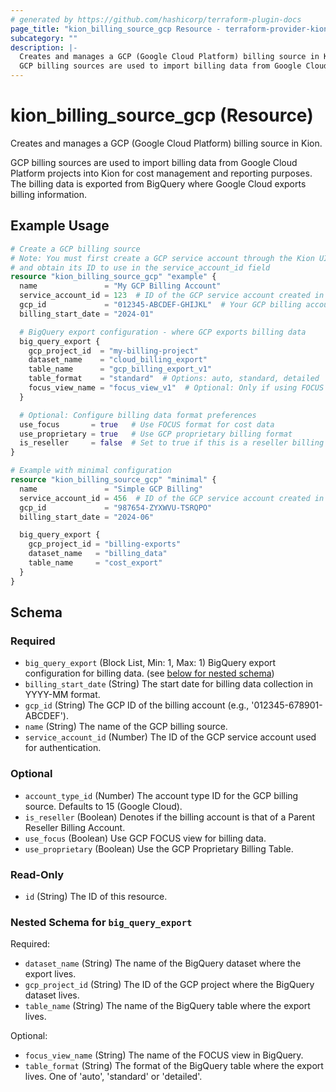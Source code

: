```yaml
---
# generated by https://github.com/hashicorp/terraform-plugin-docs
page_title: "kion_billing_source_gcp Resource - terraform-provider-kion"
subcategory: ""
description: |-
  Creates and manages a GCP (Google Cloud Platform) billing source in Kion.
  GCP billing sources are used to import billing data from Google Cloud Platform projects into Kion for cost management and reporting purposes. The billing data is exported from BigQuery where Google Cloud exports billing information.
---
```


# kion_billing_source_gcp (Resource)

Creates and manages a GCP (Google Cloud Platform) billing source in Kion.

GCP billing sources are used to import billing data from Google Cloud Platform projects into Kion for cost management and reporting purposes. The billing data is exported from BigQuery where Google Cloud exports billing information.

## Example Usage

```terraform
# Create a GCP billing source
# Note: You must first create a GCP service account through the Kion UI or API
# and obtain its ID to use in the service_account_id field
resource "kion_billing_source_gcp" "example" {
  name               = "My GCP Billing Account"
  service_account_id = 123  # ID of the GCP service account created in Kion
  gcp_id             = "012345-ABCDEF-GHIJKL"  # Your GCP billing account ID
  billing_start_date = "2024-01"

  # BigQuery export configuration - where GCP exports billing data
  big_query_export {
    gcp_project_id  = "my-billing-project"
    dataset_name    = "cloud_billing_export"
    table_name      = "gcp_billing_export_v1"
    table_format    = "standard"  # Options: auto, standard, detailed
    focus_view_name = "focus_view_v1"  # Optional: Only if using FOCUS
  }

  # Optional: Configure billing data format preferences
  use_focus       = true   # Use FOCUS format for cost data
  use_proprietary = true   # Use GCP proprietary billing format
  is_reseller     = false  # Set to true if this is a reseller billing account
}

# Example with minimal configuration
resource "kion_billing_source_gcp" "minimal" {
  name               = "Simple GCP Billing"
  service_account_id = 456  # ID of the GCP service account created in Kion
  gcp_id             = "987654-ZYXWVU-TSRQPO"
  billing_start_date = "2024-06"

  big_query_export {
    gcp_project_id = "billing-exports"
    dataset_name   = "billing_data"
    table_name     = "cost_export"
  }
}
```

<!-- schema generated by tfplugindocs -->
## Schema

### Required

- `big_query_export` (Block List, Min: 1, Max: 1) BigQuery export configuration for billing data. (see [below for nested schema](#nestedblock--big_query_export))
- `billing_start_date` (String) The start date for billing data collection in YYYY-MM format.
- `gcp_id` (String) The GCP ID of the billing account (e.g., '012345-678901-ABCDEF').
- `name` (String) The name of the GCP billing source.
- `service_account_id` (Number) The ID of the GCP service account used for authentication.

### Optional

- `account_type_id` (Number) The account type ID for the GCP billing source. Defaults to 15 (Google Cloud).
- `is_reseller` (Boolean) Denotes if the billing account is that of a Parent Reseller Billing Account.
- `use_focus` (Boolean) Use GCP FOCUS view for billing data.
- `use_proprietary` (Boolean) Use the GCP Proprietary Billing Table.

### Read-Only

- `id` (String) The ID of this resource.

<a id="nestedblock--big_query_export"></a>
### Nested Schema for `big_query_export`

Required:

- `dataset_name` (String) The name of the BigQuery dataset where the export lives.
- `gcp_project_id` (String) The ID of the GCP project where the BigQuery dataset lives.
- `table_name` (String) The name of the BigQuery table where the export lives.

Optional:

- `focus_view_name` (String) The name of the FOCUS view in BigQuery.
- `table_format` (String) The format of the BigQuery table where the export lives. One of 'auto', 'standard' or 'detailed'.
